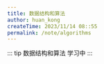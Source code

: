 ```yaml
---
title: 数据结构和算法
author: huan_kong
createTime: 2023/11/14 08::55
permalink: /note/algorithms
---
```


::: tip
数据结构和算法 学习中
:::